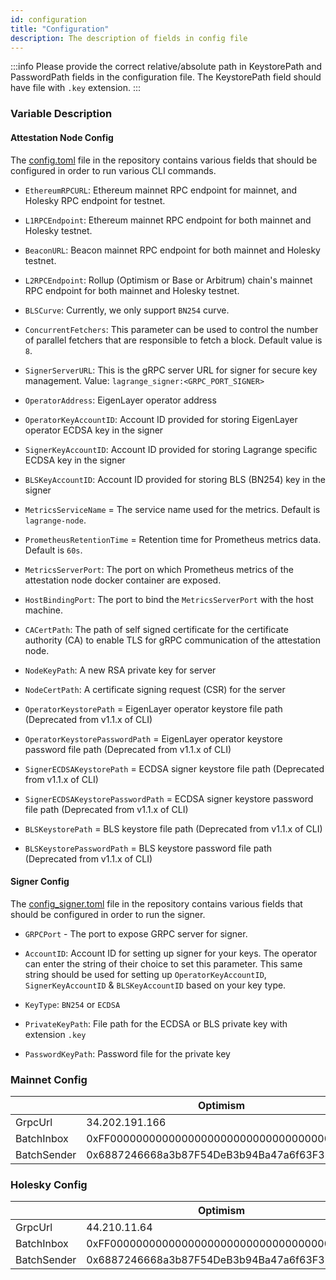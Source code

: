```yaml
---
id: configuration
title: "Configuration"
description: The description of fields in config file
---
```


:::info
Please provide the correct relative/absolute path in KeystorePath and PasswordPath fields in the configuration file. The KeystorePath field should have file with `.key` extension.
:::

### Variable Description

#### Attestation Node Config

The [config.toml](https://github.com/Lagrange-Labs/lsc-client-cli/blob/develop/config.toml) file in the repository contains various fields that should be configured in order to run various CLI commands.

- `EthereumRPCURL`: Ethereum mainnet RPC endpoint for mainnet, and Holesky RPC endpoint for testnet.

- `L1RPCEndpoint`: Ethereum mainnet RPC endpoint for both mainnet and Holesky testnet.

- `BeaconURL`: Beacon mainnet RPC endpoint for both mainnet and Holesky testnet.

- `L2RPCEndpoint`: Rollup (Optimism or Base or Arbitrum) chain's mainnet RPC endpoint for both mainnet and Holesky testnet.

- `BLSCurve`: Currently, we only support `BN254` curve.

- `ConcurrentFetchers`: This parameter can be used to control the number of parallel fetchers that are responsible to fetch a block. Default value is `8`.

- `SignerServerURL`: This is the gRPC server URL for signer for secure key management. Value: `lagrange_signer:<GRPC_PORT_SIGNER>`

- `OperatorAddress`: EigenLayer operator address

- `OperatorKeyAccountID`: Account ID provided for storing EigenLayer operator ECDSA key in the signer

- `SignerKeyAccountID`: Account ID provided for storing Lagrange specific ECDSA key in the signer

- `BLSKeyAccountID`: Account ID provided for storing BLS (BN254) key in the signer

- `MetricsServiceName` = The service name used for the metrics. Default is `lagrange-node`.

- `PrometheusRetentionTime` = Retention time for Prometheus metrics data. Default is `60s`.

- `MetricsServerPort`: The port on which Prometheus metrics of the attestation node docker container are exposed.

- `HostBindingPort`: The port to bind the `MetricsServerPort` with the host machine.

- `CACertPath`: The path of self signed certificate for the certificate authority (CA) to enable TLS for gRPC communication of the attestation node.

- `NodeKeyPath`: A new RSA private key for server

- `NodeCertPath`: A certificate signing request (CSR) for the server

- `OperatorKeystorePath` = EigenLayer operator keystore file path (Deprecated from v1.1.x of CLI)

- `OperatorKeystorePasswordPath` = EigenLayer operator keystore password file path (Deprecated from v1.1.x of CLI)

- `SignerECDSAKeystorePath` = ECDSA signer keystore file path (Deprecated from v1.1.x of CLI)

- `SignerECDSAKeystorePasswordPath` = ECDSA signer keystore password file path (Deprecated from v1.1.x of CLI)

- `BLSKeystorePath` = BLS keystore file path (Deprecated from v1.1.x of CLI)

- `BLSKeystorePasswordPath` = BLS keystore password file path (Deprecated from v1.1.x of CLI)

#### Signer Config

The [config_signer.toml](https://github.com/Lagrange-Labs/lsc-client-cli/blob/develop/config_signer.toml) file in the repository contains various fields that should be configured in order to run the signer.
- `GRPCPort` - The port to expose GRPC server for signer.

- `AccountID`: Account ID for setting up signer for your keys. The operator can enter the string of their choice to set this parameter. This same string should be used for setting up `OperatorKeyAccountID`, `SignerKeyAccountID` & `BLSKeyAccountID` based on your key type. 

- `KeyType`: `BN254` or `ECDSA`

- `PrivateKeyPath`: File path for the ECDSA or BLS private key with extension `.key`

- `PasswordKeyPath`: Password file for the private key



### Mainnet Config

|             | Optimism                                   | Base                                       | Arbitrum                                   |
| ----------- | ------------------------------------------ | ------------------------------------------ | ------------------------------------------ |
| GrpcUrl     | 34.202.191.166                             | 34.193.82.90                               | 44.208.119.151                             |
| BatchInbox  | 0xFF00000000000000000000000000000000000010 | 0xFf00000000000000000000000000000000008453 | 0x1c479675ad559DC151F6Ec7ed3FbF8ceE79582B6 |
| BatchSender | 0x6887246668a3b87F54DeB3b94Ba47a6f63F32985 | 0x5050F69a9786F081509234F1a7F4684b5E5b76C9 |                                            |

### Holesky Config

|             | Optimism                                   | Base                                       | Arbitrum                                   |
| ----------- | ------------------------------------------ | ------------------------------------------ | ------------------------------------------ |
| GrpcUrl     | 44.210.11.64                               | 3.209.124.237                              | 18.211.62.223                              |
| BatchInbox  | 0xFF00000000000000000000000000000000000010 | 0xFf00000000000000000000000000000000008453 | 0x1c479675ad559DC151F6Ec7ed3FbF8ceE79582B6 |
| BatchSender | 0x6887246668a3b87F54DeB3b94Ba47a6f63F32985 | 0x5050F69a9786F081509234F1a7F4684b5E5b76C9 |
